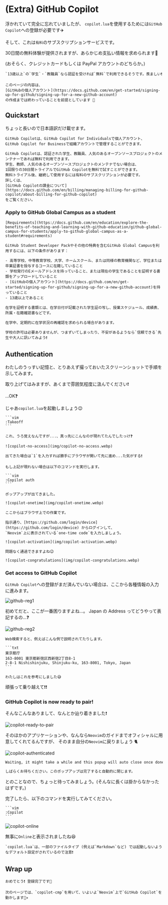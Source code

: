 # (Extra) GitHub Copilot

浮かれていて完全に忘れていましたが、
`copilot.lua`を使用するためには`GitHub Copilot`への登録が必要です✈️

そして、これは`有料`のサブスクリプションサービスです。

30日間の無料体験が提供されますが、あらかじめ支払い情報を求められます🦧

(おそらく、クレジットカードもしくは PayPal アカウントのどちらか。)

```admonish tip
`13歳以上`の`学生`・`教職員`なら認証を受ければ`無料`で利用できるそうです。羨ましい❗
```

```admonish note
このページの内容は、
[GitHubの個人アカウント](https://docs.github.com/en/get-started/signing-up-for-github/signing-up-for-a-new-github-account)
の作成までは終わっていることを前提としています 🦦
```

## Quickstart

ちょっと長いので日本語訳だけ載せます。

```admonish info title="[Quickstart for GitHub Copilot](https://docs.github.com/en/copilot/quickstart)"
GitHub Copilotは、GitHub Copilot for Individualsで個人アカウント、
GitHub Copilot for Businessで組織アカウントで管理することができます。

GitHub Copilotは、認証された学生、教職員、人気のあるオープンソースプロジェクトのメンテナーであれば無料で利用できます。
学生、教師、人気のあるオープンソースプロジェクトのメンテナでない場合は、
1回限りの30日間トライアルでGitHub Copilotを無料で試すことができます。
無料トライアル後、継続して使用するには有料のサブスクリプションが必要です。
詳しくは、
[GitHub Copilotの課金について](https://docs.github.com/en/billing/managing-billing-for-github-copilot/about-billing-for-github-copilot)
をご覧ください。
```

### Apply to GitHub Global Campus as a student

```admonish info title="[Apply to GitHub Global Campus as a student](https://docs.github.com/en/education/explore-the-benefits-of-teaching-and-learning-with-github-education/github-global-campus-for-students/apply-to-github-global-campus-as-a-student)"
[Requirements](https://docs.github.com/en/education/explore-the-benefits-of-teaching-and-learning-with-github-education/github-global-campus-for-students/apply-to-github-global-campus-as-a-student#requirements)

GitHub Student Developer Packやその他の特典を含むGitHub Global Campusを利用するには、以下の条件があります：

- 高等学校、中等教育学校、大学、ホームスクール、または同様の教育機関など、学位または卒業証書を授与するコースに在籍していること
- 学校発行のEメールアドレスを持っていること、または現在の学生であることを証明する書類をアップロードしていること
- [GitHubの個人アカウント](https://docs.github.com/en/get-started/signing-up-for-github/signing-up-for-a-new-github-account)を持っていること
- 13歳以上であること

在学を証明する書類とは、在学日付が記載された学生証の写し、授業スケジュール、成績表、所属・在籍確認書などです。

在学中、定期的に在学状況の再確認を求められる場合があります。
```

```admonish tip
学校の許可は必要ありませんが、つまずいてしまったり、不安があるようなら`信頼できる`先生や大人に訊いてみよう❗
```

## Authentication

わたしのうっすい記憶と、とりあえず撮っておいたスクリーンショットで手順を示してみます。

取り上げてはみますが、あくまで雰囲気程度に汲んでください❗

...OK❓

じゃあ`copilot.lua`を起動しましょう😉

~~~admonish quote
```vim
:Takeoff
```
~~~

```admonish question
これ、うろ覚えなんですが...、真っ先にこんなのが現れてたんでしたっけ❓

![copilot-no-access](img/copilot-no-access.webp)

出てきた場合は`1`を入力すれば勝手にブラウザが開いて先に進め...た気がする❗
```

~~~admonish note
もし上記が現れない場合は以下のコマンドを実行します。

```vim
:Copilot auth
```

ポップアップが出てきました。

![copilot-onetime](img/copilot-onetime.webp)

ここからはブラウザ上での作業です。

指示通り、[https://github.com/login/device](https://github.com/login/device) からログインして、
`Neovim`上に表示されている`one-time code`を入力しましょう。

![copilot-activation](img/copilot-activation.webp)

問題なく通過できますよね😉

![copilot-congratulations](img/copilot-congratulations.webp)
~~~

### Get access to GitHub Copilot

`GitHub Copilot`への登録がまだ済んでいない場合は、ここから各種情報の入力に進みます。

![github-reg1](img/github-reg1.webp)

初めてだと、ここが一番困りますよね...。
Japan の Address ってどうやって表記するの...❓

![github-reg2](img/github-reg2.webp)

~~~admonish note
Web検索すると、例えばこんな例で説明されてたりします。

```txt
東京都庁
163-8001 東京都新宿区西新宿2丁目8-1
2-8-1 Nishishinjuku, Shinjuku-ku, 163-8001, Tokyo, Japan
```

わたしはこれを参考にしました😅
~~~

頑張って乗り越えて❗❗

### GitHub Copilot is now ready to pair!

そんなこんなありまして、なんとか辿り着きました❗

![copilot-ready-to-pair](img/copilot-ready-to-pair.webp)

そのほかのアプリケーションや、なんなら`Neovim`のガイドまでオフィシャルに用意してくれてるんですが、
そのまま自分の`Neovim`に戻りましょう 🐈

![copilot-authenticated](img/copilot-authenticated.webp)

```txt
Waiting, it might take a while and this popup will auto close once done

しばらくお待ちください。このポップアップは完了すると自動的に閉じます。
```

とのことなので、ちょっと待ってみましょう。(そんなに長くは掛からなかったはずです。)

完了したら、以下のコマンドを実行してみてください。

~~~admonish quote
```vim
:Copilot
```
~~~

![copilot-online](img/copilot-online.webp)

無事に`Online`と表示されましたね😆

```admonish warning
`copilot.lua`は、一部のファイルタイプ (例えば`Markdown`など) では起動しないようなデフォルト設定がされているので注意❗
```

## Wrap up

```admonish success
おめでとう❗ 登録完了です🎉

次のページでは、`copilot-cmp`を用いて、いよいよ`Neovim`上で`GitHub Copilot`を動かします👩‍✈️
```
